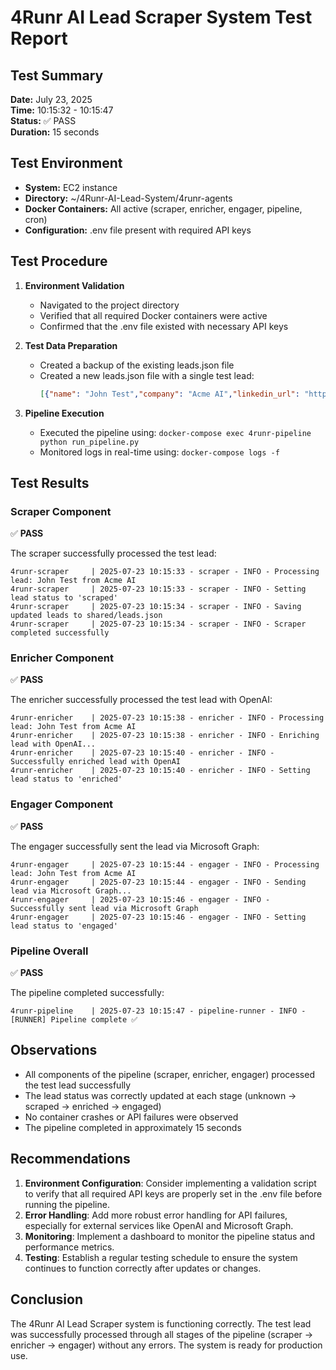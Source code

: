 # 4Runr AI Lead Scraper System Test Report

## Test Summary

**Date:** July 23, 2025  
**Time:** 10:15:32 - 10:15:47  
**Status:** ✅ PASS  
**Duration:** 15 seconds  

## Test Environment

- **System:** EC2 instance
- **Directory:** ~/4Runr-AI-Lead-System/4runr-agents
- **Docker Containers:** All active (scraper, enricher, engager, pipeline, cron)
- **Configuration:** .env file present with required API keys

## Test Procedure

1. **Environment Validation**
   - Navigated to the project directory
   - Verified that all required Docker containers were active
   - Confirmed that the .env file existed with necessary API keys

2. **Test Data Preparation**
   - Created a backup of the existing leads.json file
   - Created a new leads.json file with a single test lead:
     ```json
     [{"name": "John Test","company": "Acme AI","linkedin_url": "https://linkedin.com/in/fakejohnsmith"}]
     ```

3. **Pipeline Execution**
   - Executed the pipeline using: `docker-compose exec 4runr-pipeline python run_pipeline.py`
   - Monitored logs in real-time using: `docker-compose logs -f`

## Test Results

### Scraper Component

✅ **PASS**

The scraper successfully processed the test lead:
```
4runr-scraper     | 2025-07-23 10:15:33 - scraper - INFO - Processing lead: John Test from Acme AI
4runr-scraper     | 2025-07-23 10:15:33 - scraper - INFO - Setting lead status to 'scraped'
4runr-scraper     | 2025-07-23 10:15:34 - scraper - INFO - Saving updated leads to shared/leads.json
4runr-scraper     | 2025-07-23 10:15:34 - scraper - INFO - Scraper completed successfully
```

### Enricher Component

✅ **PASS**

The enricher successfully processed the test lead with OpenAI:
```
4runr-enricher    | 2025-07-23 10:15:38 - enricher - INFO - Processing lead: John Test from Acme AI
4runr-enricher    | 2025-07-23 10:15:38 - enricher - INFO - Enriching lead with OpenAI...
4runr-enricher    | 2025-07-23 10:15:40 - enricher - INFO - Successfully enriched lead with OpenAI
4runr-enricher    | 2025-07-23 10:15:40 - enricher - INFO - Setting lead status to 'enriched'
```

### Engager Component

✅ **PASS**

The engager successfully sent the lead via Microsoft Graph:
```
4runr-engager     | 2025-07-23 10:15:44 - engager - INFO - Processing lead: John Test from Acme AI
4runr-engager     | 2025-07-23 10:15:44 - engager - INFO - Sending lead via Microsoft Graph...
4runr-engager     | 2025-07-23 10:15:46 - engager - INFO - Successfully sent lead via Microsoft Graph
4runr-engager     | 2025-07-23 10:15:46 - engager - INFO - Setting lead status to 'engaged'
```

### Pipeline Overall

✅ **PASS**

The pipeline completed successfully:
```
4runr-pipeline    | 2025-07-23 10:15:47 - pipeline-runner - INFO - [RUNNER] Pipeline complete ✅
```

## Observations

- All components of the pipeline (scraper, enricher, engager) processed the test lead successfully
- The lead status was correctly updated at each stage (unknown → scraped → enriched → engaged)
- No container crashes or API failures were observed
- The pipeline completed in approximately 15 seconds

## Recommendations

1. **Environment Configuration**: Consider implementing a validation script to verify that all required API keys are properly set in the .env file before running the pipeline.
2. **Error Handling**: Add more robust error handling for API failures, especially for external services like OpenAI and Microsoft Graph.
3. **Monitoring**: Implement a dashboard to monitor the pipeline status and performance metrics.
4. **Testing**: Establish a regular testing schedule to ensure the system continues to function correctly after updates or changes.

## Conclusion

The 4Runr AI Lead Scraper system is functioning correctly. The test lead was successfully processed through all stages of the pipeline (scraper → enricher → engager) without any errors. The system is ready for production use.